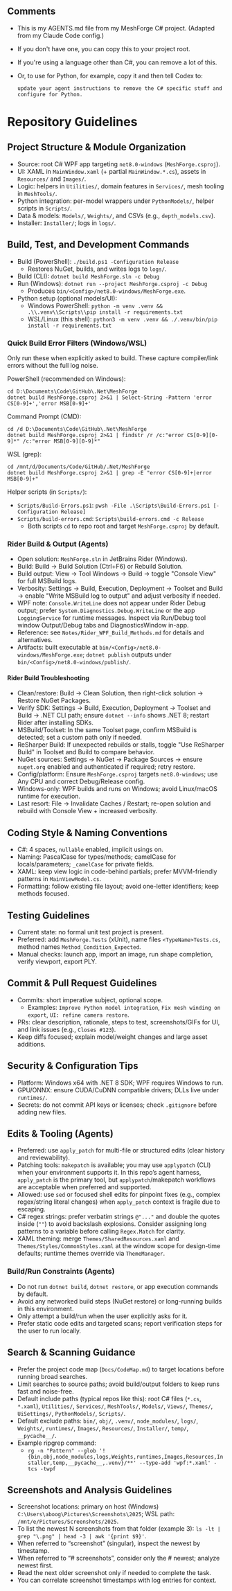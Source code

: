 ## Comments
  - This is my AGENTS.md file from my MeshForge C# project. (Adapted from my Claude Code config.)
  - If you don't have one, you can copy this to your project root. 
  - If you're using a language other than C#, you can remove a lot of this. 
  - Or, to use for Python, for example, copy it and then tell Codex to:

    `update your agent instructions to remove the C# specific stuff and configure for Python.`

# Repository Guidelines
## Project Structure & Module Organization
- Source: root C# WPF app targeting `net8.0-windows` (`MeshForge.csproj`).
- UI: XAML in `MainWindow.xaml` (+ partial `MainWindow.*.cs`), assets in `Resources/` and `Images/`.
- Logic: helpers in `Utilities/`, domain features in `Services/`, mesh tooling in `MeshTools/`.
- Python integration: per-model wrappers under `PythonModels/`, helper scripts in `Scripts/`.
- Data & models: `Models/`, `Weights/`, and CSVs (e.g., `depth_models.csv`).
- Installer: `Installer/`; logs in `logs/`.
## Build, Test, and Development Commands
- Build (PowerShell): `./build.ps1 -Configuration Release`
  - Restores NuGet, builds, and writes logs to `logs/`.
- Build (CLI): `dotnet build MeshForge.sln -c Debug`
- Run (Windows): `dotnet run --project MeshForge.csproj -c Debug`
  - Produces `bin/<Config>/net8.0-windows/MeshForge.exe`.
 - Python setup (optional models/UI):
   - Windows PowerShell: `python -m venv .venv && .\\.venv\\Scripts\\pip install -r requirements.txt`
   - WSL/Linux (this shell): `python3 -m venv .venv && ./.venv/bin/pip install -r requirements.txt`

### Quick Build Error Filters (Windows/WSL)
Only run these when explicitly asked to build. These capture compiler/link errors without the full log noise.

PowerShell (recommended on Windows):
```
cd D:\Documents\Code\GitHub\.Net\MeshForge
dotnet build MeshForge.csproj 2>&1 | Select-String -Pattern 'error CS[0-9]+','error MSB[0-9]+'
```

Command Prompt (CMD):
```
cd /d D:\Documents\Code\GitHub\.Net\MeshForge
dotnet build MeshForge.csproj 2>&1 | findstr /r /c:"error CS[0-9][0-9]*" /c:"error MSB[0-9][0-9]*"
```

WSL (grep):
```
cd /mnt/d/Documents/Code/GitHub/.Net/MeshForge
dotnet build MeshForge.csproj 2>&1 | grep -E "error CS[0-9]+|error MSB[0-9]+"
```

Helper scripts (in `Scripts/`):
- `Scripts/Build-Errors.ps1`: `pwsh -File .\Scripts\Build-Errors.ps1 [-Configuration Release]`
- `Scripts/build-errors.cmd`: `Scripts\build-errors.cmd -c Release`
  - Both scripts `cd` to repo root and target `MeshForge.csproj` by default.

### Rider Build & Output (Agents)
- Open solution: `MeshForge.sln` in JetBrains Rider (Windows).
- Build: Build → Build Solution (Ctrl+F6) or Rebuild Solution.
- Build output: View → Tool Windows → Build → toggle "Console View" for full MSBuild logs.
- Verbosity: Settings → Build, Execution, Deployment → Toolset and Build → enable "Write MSBuild log to output" and adjust verbosity if needed.
- WPF note: `Console.WriteLine` does not appear under Rider Debug output; prefer `System.Diagnostics.Debug.WriteLine` or the app `LoggingService` for runtime messages. Inspect via Run/Debug tool window Output/Debug tabs and DiagnosticsWindow in-app.
- Reference: see `Notes/Rider_WPF_Build_Methods.md` for details and alternatives.
- Artifacts: built executable at `bin/<Config>/net8.0-windows/MeshForge.exe`; `dotnet publish` outputs under `bin/<Config>/net8.0-windows/publish/`.

#### Rider Build Troubleshooting
- Clean/restore: Build → Clean Solution, then right-click solution → Restore NuGet Packages.
- Verify SDK: Settings → Build, Execution, Deployment → Toolset and Build → .NET CLI path; ensure `dotnet --info` shows .NET 8; restart Rider after installing SDKs.
- MSBuild/Toolset: In the same Toolset page, confirm MSBuild is detected; set a custom path only if needed.
- ReSharper Build: If unexpected rebuilds or stalls, toggle "Use ReSharper Build" in Toolset and Build to compare behavior.
- NuGet sources: Settings → NuGet → Package Sources → ensure `nuget.org` enabled and authenticated if required; retry restore.
- Config/platform: Ensure `MeshForge.csproj` targets `net8.0-windows`; use Any CPU and correct Debug/Release config.
- Windows-only: WPF builds and runs on Windows; avoid Linux/macOS runtime for execution.
- Last resort: File → Invalidate Caches / Restart; re-open solution and rebuild with Console View + increased verbosity.
## Coding Style & Naming Conventions
- C#: 4 spaces, `nullable` enabled, implicit usings on.
- Naming: PascalCase for types/methods; camelCase for locals/parameters; `_camelCase` for private fields.
- XAML: keep view logic in code-behind partials; prefer MVVM-friendly patterns in `MainViewModel.cs`.
- Formatting: follow existing file layout; avoid one-letter identifiers; keep methods focused.
## Testing Guidelines
- Current state: no formal unit test project is present.
- Preferred: add `MeshForge.Tests` (xUnit), name files `<TypeName>Tests.cs`, method names `Method_Condition_Expected`.
- Manual checks: launch app, import an image, run shape completion, verify viewport, export PLY.
## Commit & Pull Request Guidelines
- Commits: short imperative subject, optional scope.
  - Examples: `Improve Python model integration`, `Fix mesh winding on export`, `UI: refine camera restore`.
- PRs: clear description, rationale, steps to test, screenshots/GIFs for UI, and link issues (e.g., `Closes #123`).
- Keep diffs focused; explain model/weight changes and large asset additions.
## Security & Configuration Tips
- Platform: Windows x64 with .NET 8 SDK; WPF requires Windows to run.
- GPU/ONNX: ensure CUDA/CuDNN compatible drivers; DLLs live under `runtimes/`.
- Secrets: do not commit API keys or licenses; check `.gitignore` before adding new files.

## Edits & Tooling (Agents)
- Preferred: use `apply_patch` for multi-file or structured edits (clear history and reviewability).
- Patching tools: `makepatch` is available; you may use `applypatch` (CLI) when your environment supports it. In this repo’s agent harness, `apply_patch` is the primary tool, but `applypatch`/makepatch workflows are acceptable when preferred and supported.
- Allowed: use `sed` or focused shell edits for pinpoint fixes (e.g., complex regex/string literal changes) when `apply_patch` context is fragile due to escaping.
- C# regex strings: prefer verbatim strings `@"..."` and double the quotes inside (`""`) to avoid backslash explosions. Consider assigning long patterns to a variable before calling `Regex.Match` for clarity.
- XAML theming: merge `Themes/SharedResources.xaml` and `Themes/Styles/CommonStyles.xaml` at the window scope for design-time defaults; runtime themes override via `ThemeManager`.

### Build/Run Constraints (Agents)
- Do not run `dotnet build`, `dotnet restore`, or app execution commands by default.
- Avoid any networked build steps (NuGet restore) or long-running builds in this environment.
- Only attempt a build/run when the user explicitly asks for it.
- Prefer static code edits and targeted scans; report verification steps for the user to run locally.

## Search & Scanning Guidance
- Prefer the project code map (`Docs/CodeMap.md`) to target locations before running broad searches.
- Limit searches to source paths; avoid build/output folders to keep runs fast and noise-free.
- Default include paths (typical repos like this): root C# files (`*.cs`, `*.xaml`), `Utilities/`, `Services/`, `MeshTools/`, `Models/`, `Views/`, `Themes/`, `UiSettings/`, `PythonModels/`, `Scripts/`.
- Default exclude paths: `bin/`, `obj/`, `.venv/`, `node_modules/`, `logs/`, `Weights/`, `runtimes/`, `Images/`, `Resources/`, `Installer/`, `temp/`, `__pycache__/`.
- Example ripgrep command:
  - `rg -n "Pattern" --glob '!{bin,obj,node_modules,logs,Weights,runtimes,Images,Resources,Installer,temp,__pycache__,.venv}/**' --type-add 'wpf:*.xaml' -tcs -twpf`

## Screenshots and Analysis Guidelines
- Screenshot locations: primary on host (Windows) `C:\Users\aboog\Pictures\Screenshots\2025`; WSL path: `/mnt/e/Pictures/Screenshots/2025`.
- To list the newest N screenshots from that folder (example 3): `ls -lt | grep "\.png" | head -3 | awk '{print $9}'`.
- When referred to “screenshot” (singular), inspect the newest by timestamp.
- When referred to “# screenshots”, consider only the # newest; analyze newest first.
- Read the next older screenshot only if needed to complete the task.
- You can correlate screenshot timestamps with log entries for context.
